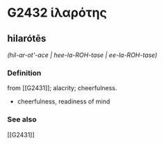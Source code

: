# G2432 ἱλαρότης

## hilarótēs

_(hil-ar-ot'-ace | hee-la-ROH-tase | ee-la-ROH-tase)_

### Definition

from [[G2431]]; alacrity; cheerfulness.

- cheerfulness, readiness of mind

### See also

[[G2431]]

